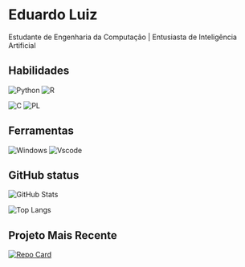
# Eduardo Luiz

Estudante de Engenharia da Computação | Entusiasta de Inteligência Artificial

## Habilidades

![Python](https://img.shields.io/badge/python-3670A0?style=for-the-badge&logo=python&logoColor=ffdd54)
![R](https://img.shields.io/badge/R-276DC3?style=for-the-badge&logo=r&logoColor=white)

![C](https://img.shields.io/badge/C-00599C?style=for-the-badge&logo=c&logoColor=white)
![PL](https://img.shields.io/badge/PL%2FSQL-FFFFFF?style=for-the-badge&logo=oracle&logoColor=FF0000&labelColor=FFFFFF&color=FF0000)

## Ferramentas

![Windows](https://img.shields.io/badge/Windows-000?style=for-the-badge&logo=windows&logoColor=2CA5E0)
![Vscode](https://img.shields.io/badge/Vscode-007ACC?style=for-the-badge&logo=visual-studio-code&logoColor=white)

## GitHub status

![GitHub Stats](https://github-readme-stats.vercel.app/api?username=Penkari&theme=transparent&bg_color=fff&border_color=30A3DC&show_icons=true&icon_color=30A3DC&title_color=E94D&text_color=E94D)

![Top Langs](https://github-readme-stats-git-masterrstaa-rickstaa.vercel.app/api/top-langs/?username=Penkari&bg_color=fff&border_color=30A3DC&title_color=E94D&text_color=E94D)

## Projeto Mais Recente

[![Repo Card](https://github-readme-stats.vercel.app/api/pin/?username=Penkari&repo=Algoritmo-Preditivo-com-Keras&bg_color=fff&border_color=30A3DC&show_icons=true&icon_color=30A3DC&title_color=E94D&text_color=E94D)](https://github.com/Penkari/Algoritmo-Preditivo-com-Keras)
